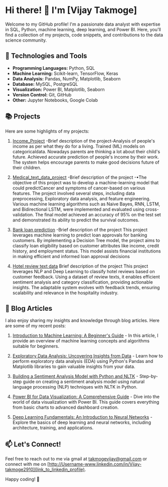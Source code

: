 # Hi there! 👋 I'm [Vijay Takmoge]

Welcome to my GitHub profile! I'm a passionate data analyst with expertise in SQL, Python, machine learning, deep learning, and Power BI. Here, you'll find a collection of my projects, code snippets, and contributions to the data science community.

## 🔧 Technologies and Tools

- **Programming Languages:** Python, SQL
- **Machine Learning:** Scikit-learn, TensorFlow, Keras
- **Data Analysis:** Pandas, NumPy, Matplotlib, Seaborn
- **Database:** MySQL, PostgreSQL
- **Visualization:** Power BI, Matplotlib, Seaborn
- **Version Control:** Git, GitHub
- **Other:** Jupyter Notebooks, Google Colab

## 📚 Projects

Here are some highlights of my projects:

1. [Income_Project]([link_to_project](https://github.com/VijayTakmoge/Income_project)) -Brief description of the project-Analysis of people's income as per what they do for a living. Trained (ML) models on categoricaldata. Nowadays parents are thinking a lot about their child's future. Achieved accurate prediction of people's income by their work. The system helps encourage parents to make good decisions future of their children.
  
3. [Medical_text_data_project](https://github.com/VijayTakmoge/Medical_text_data_project) -Brief description of the project -•The objective of this project was to develop a machine-learning model that could predictCancer and symptoms of cancer-based on various features.
The project involved several steps, including data preprocessing, Exploratory data analysis,
and feature engineering.
Various machine learning algorithms such as Naive Bayes, RNN, LSTM, and Bidirectional LSTM,
were implemented and evaluated using cross-validation.
The final model achieved an accuracy of 95% on the test set and demonstrated its ability to
predict the survival outcomes.

6. [Bank loan prediction](https://github.com/VijayTakmoge/Bank_loan_prediction) -Brief description of the project This project leverages machine learning to predict loan approvals for banking customers. By implementing a Decision Tree model, the project aims to classify loan eligibility based on customer attributes like income, credit history, and employment status. This model assists financial institutions in making efficient and informed loan approval decisions

7. [Hotel review text data](https://github.com/VijayTakmoge/Hotel-Review-text-data) Brief description of the project This project leverages NLP and Deep Learning to classify hotel reviews based on customer feedback. Using a dataset of review texts, it enables efficient sentiment analysis and category classification, providing actionable insights. The adaptable system evolves with feedback trends, ensuring scalability and relevance in the hospitality industry.
  

## 📝 Blog Articles
I also enjoy sharing my insights and knowledge through blog articles. Here are some of my recent posts:

1. [Introduction to Machine Learning: A Beginner's Guide](https://example.com/intro-to-ml) - In this article, I provide an overview of machine learning concepts and algorithms suitable for beginners.
   
2. [Exploratory Data Analysis: Uncovering Insights from Data](https://example.com/eda) - Learn how to perform exploratory data analysis (EDA) using Python's Pandas and Matplotlib libraries to gain valuable insights from your data.

3. [Building a Sentiment Analysis Model with Python and NLTK](https://example.com/sentiment-analysis) - Step-by-step guide on creating a sentiment analysis model using natural language processing (NLP) techniques with NLTK in Python.

4. [Power BI for Data Visualization: A Comprehensive Guide](https://example.com/power-bi-visualization) - Dive into the world of data visualization with Power BI. This guide covers everything from basic charts to advanced dashboard creation.

5. [Deep Learning Fundamentals: An Introduction to Neural Networks](https://example.com/deep-learning-fundamentals) - Explore the basics of deep learning and neural networks, including architecture, training, and applications.


## 📫 Let's Connect!

Feel free to reach out to me via gmail at [takmogevijay@gmail.com](mailto:your@email.com) or connect with me on [http://Username-www.linkedin.com/in/Vijay-takmoge2910](link_to_linkedin_profile).

Happy coding! 🚀
